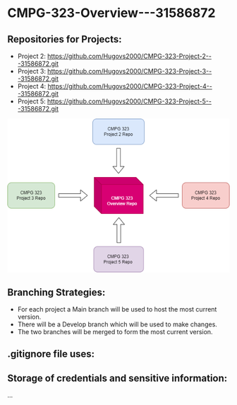 # CMPG-323-Overview---31586872

## Repositories for Projects:
- Project 2: https://github.com/Hugovs2000/CMPG-323-Project-2---31586872.git
- Project 3: https://github.com/Hugovs2000/CMPG-323-Project-3---31586872.git
- Project 4: https://github.com/Hugovs2000/CMPG-323-Project-4---31586872.git
- Project 5: https://github.com/Hugovs2000/CMPG-323-Project-5---31586872.git

<img src="RepoDiagram.png" alt="Repo Diagram">

## Branching Strategies:
- For each project a Main branch will be used to host the most current version.
- There will be a Develop branch which will be used to make changes.
- The two branches will be merged to form the most current version.

## .gitignore file uses:

## Storage of credentials and sensitive information:
...

